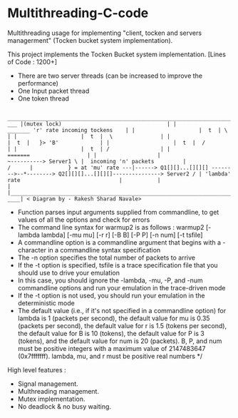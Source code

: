 # Multithreading-C-code
Multithreading usage for implementing "client, tocken and servers managerment" (Tocken bucket system implementation).

This project implements the Tocken Bucket system implementation. 
[Lines of Code : 1200+]
- There are two server threads (can be increased to improve the performance)
- One Input packet thread
- One token thread

`	 _________________________________________________________________________
        |(mutex lock)								  |
	|			         _______ 'r' rate incoming tockens	  |
	|			         |  t  | \ 				  |
	|			         |  t  |  \				  |
	|			         |  t  |   }> 'B'			  |
	|			         |  t  |  /				  |
	|			         |  t  | / 				  |
	|			         =======				  |
   	|				    |			            ~----------> Server1 \
	|  incoming 'n' packets		    |			           /	  |	          } = at 'mu' rate
     ---|------> Q1[][]...[][][] -------->--*--------> Q2[][][]...[][][]---------------> Server2 /
	| 'lambda' rate								  |          
	| 									  |
	|_________________________________________________________________________|
                              < Diagram by - Rakesh Sharad Navale>
`

* Function parses input arguments supplied from commandline, to get values of all the options and check for errors
* The command line syntax for warmup2 is as follows : warmup2 [-lambda lambda] [-mu mu] [-r r] [-B B] [-P P] [-n num] [-t tsfile]
* A commandline option is a commandline argument that begins with a - character in a commandline syntax specification
* The -n option specifies the total number of packets to arrive
* If the -t option is specified, tsfile is a trace specification file that you should use to drive your emulation
* In this case, you should ignore the -lambda, -mu, -P, and -num commandline options and run your emulation in the trace-driven mode
* If the -t option is not used, you should run your emulation in the deterministic mode
* The default value (i.e., if it's not specified in a commandline option) for lambda is 1 (packets per second), the default value for mu is 0.35
  (packets per second), the default value for r is 1.5 (tokens per second), the default value for B is 10 (tokens), the default value for P is 3 
  (tokens), and the default value for num is 20 (packets). B, P, and num must be positive integers with a maximum value of 2147483647 (0x7fffffff). 
  lambda, mu, and r must be positive real numbers
*/

High level features :
- Signal management.
- Multhreading management.
- Mutex implementation.
- No deadlock & no busy waiting.

